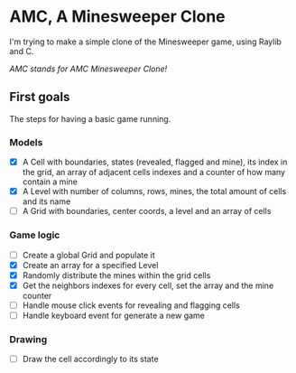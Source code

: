 # AMC, A Minesweeper Clone

I'm trying to make a simple clone of the Minesweeper game, using Raylib and C.

*AMC stands for AMC Minesweeper Clone!*

## First goals

The steps for having a basic game running.

### Models

- [x] A Cell with boundaries, states (revealed, flagged and mine), its index in the grid, an array of adjacent cells indexes and a counter of how many contain a mine
- [x] A Level with number of columns, rows, mines, the total amount of cells and its name
- [ ] A Grid with boundaries, center coords, a level and an array of cells

### Game logic

- [ ] Create a global Grid and populate it
- [x] Create an array for a specified Level
- [x] Randomly distribute the mines within the grid cells
- [x] Get the neighbors indexes for every cell, set the array and the mine counter
- [ ] Handle mouse click events for revealing and flagging cells
- [ ] Handle keyboard event for generate a new game

### Drawing

- [ ] Draw the cell accordingly to its state
